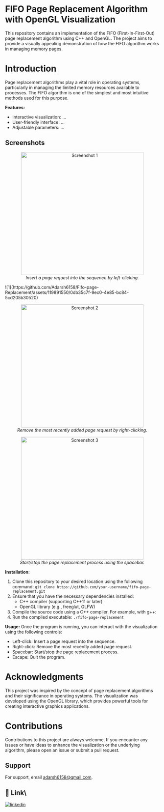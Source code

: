 
# FIFO Page Replacement Algorithm with OpenGL Visualization
This repository contains an implementation of the FIFO (First-In-First-Out) page replacement algorithm using C++ and OpenGL. The project aims to provide a visually appealing demonstration of how the FIFO algorithm works in managing memory pages.

# Introduction
Page replacement algorithms play a vital role in operating systems, particularly in managing the limited memory resources available to processes. The FIFO algorithm is one of the simplest and most intuitive methods used for this purpose.

**Features:**
- Interactive visualization: ...
- User-friendly interface: ...
- Adjustable parameters: ...

## Screenshots

<p align="center">
  <img src="https://github.com/Adarsh6158/Fifo-page-Replacement/assets/119891550/0db35c7f-9ec0-4e85-bc84-5cd205b30520" alt="Screenshot 1" width="400">
  <br>
  <em>Insert a page request into the sequence by left-clicking.</em>
</p>
![1](https://github.com/Adarsh6158/Fifo-page-Replacement/assets/119891550/0db35c7f-9ec0-4e85-bc84-5cd205b30520)

<p align="center">
  <img src="https://github.com/Adarsh6158/Fifo-page-Replacement/assets/119891550/3799b37f-fc99-41ca-8230-5b450676a4de" alt="Screenshot 2" width="400">
  <br>
  <em>Remove the most recently added page request by right-clicking.</em>
</p>

<p align="center">
  <img src="https://github.com/Adarsh6158/Fifo-page-Replacement/assets/119891550/2545bbd6-a221-4db7-94eb-cb9e422224e8" alt="Screenshot 3" width="400">
  <br>
  <em>Start/stop the page replacement process using the spacebar.</em>
</p>

**Installation:**
1. Clone this repository to your desired location using the following command: `git clone https://github.com/your-username/fifo-page-replacement.git`
2. Ensure that you have the necessary dependencies installed:
   - C++ compiler (supporting C++11 or later)
   - OpenGL library (e.g., freeglut, GLFW)
3. Compile the source code using a C++ compiler. For example, with g++:
4. Run the compiled executable: `./fifo-page-replacement`

**Usage:**
Once the program is running, you can interact with the visualization using the following controls:
- Left-click: Insert a page request into the sequence.
- Right-click: Remove the most recently added page request.
- Spacebar: Start/stop the page replacement process.
- Escape: Quit the program.

# Acknowledgments
This project was inspired by the concept of page replacement algorithms and their significance in operating systems. The visualization was developed using the OpenGL library, which provides powerful tools for creating interactive graphics applications.

# Contributions
Contributions to this project are always welcome. If you encounter any issues or have ideas to enhance the visualization or the underlying algorithm, please open an issue or submit a pull request.

## Support

For support, email adarsh6158@gmail.com.

## 🔗 Link\


[![linkedin](https://img.shields.io/badge/linkedin-0A66C2?style=for-the-badge&logo=linkedin&logoColor=white)](https://www.linkedin.com/in/adarsh-35a9931ba/)
